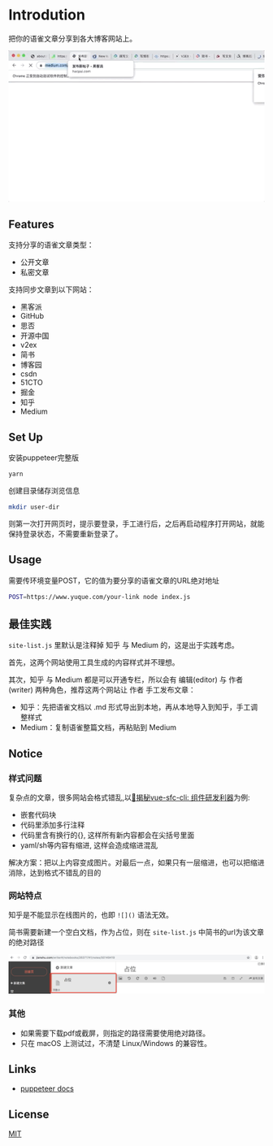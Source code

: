 # Introdution
把你的语雀文章分享到各大博客网站上。

![](./assets/pupeteer.gif)

## Features
支持分享的语雀文章类型：
- 公开文章
- 私密文章

支持同步文章到以下网站：
- 黑客派
- GitHub
- 思否
- 开源中国
- v2ex
- 简书
- 博客园
- csdn
- 51CTO
- 掘金
- 知乎
- Medium

## Set Up
安装puppeteer完整版

```sh
yarn
```

创建目录储存浏览信息

```sh
mkdir user-dir
```

则第一次打开网页时，提示要登录，手工进行后，之后再启动程序打开网站，就能保持登录状态，不需要重新登录了。

## Usage

需要传环境变量POST，它的值为要分享的语雀文章的URL绝对地址

```sh
POST=https://www.yuque.com/your-link node index.js
```

## 最佳实践
`site-list.js` 里默认是注释掉 知乎 与 Medium 的，这是出于实践考虑。

首先，这两个网站使用工具生成的内容样式并不理想。

其次，知乎 与 Medium 都是可以开通专栏，所以会有 编辑(editor) 与 作者(writer) 两种角色，推荐这两个网站让 作者 手工发布文章：

- 知乎：先把语雀文档以 .md 形式导出到本地，再从本地导入到知乎，手工调整样式
- Medium：复制语雀整篇文档，再粘贴到 Medium

## Notice

### 样式问题
复杂点的文章，很多网站会格式错乱,以[🔨揭秘vue-sfc-cli: 组件研发利器](https://zhuanlan.zhihu.com/p/72590127)为例:

- 嵌套代码块
- 代码里添加多行注释
- 代码里含有换行的{}, 这样所有新内容都会在尖括号里面
- yaml/sh等内容有缩进, 这样会造成缩进混乱

解决方案：把以上内容变成图片。对最后一点，如果只有一层缩进，也可以把缩进消除，达到格式不错乱的目的

### 网站特点

知乎是不能显示在线图片的，也即 `![]()` 语法无效。

简书需要新建一个空白文档，作为占位，则在 `site-list.js` 中简书的url为该文章的绝对路径

![image-20190713171750813](assets/image-20190713171750813.png)


### 其他
- 如果需要下载pdf或截屏，则指定的路径需要使用绝对路径。
- 只在 macOS 上测试过，不清楚 Linux/Windows 的兼容性。


## Links
- [puppeteer docs](https://pptr.dev/)

## License
[MIT](LICENSE)
